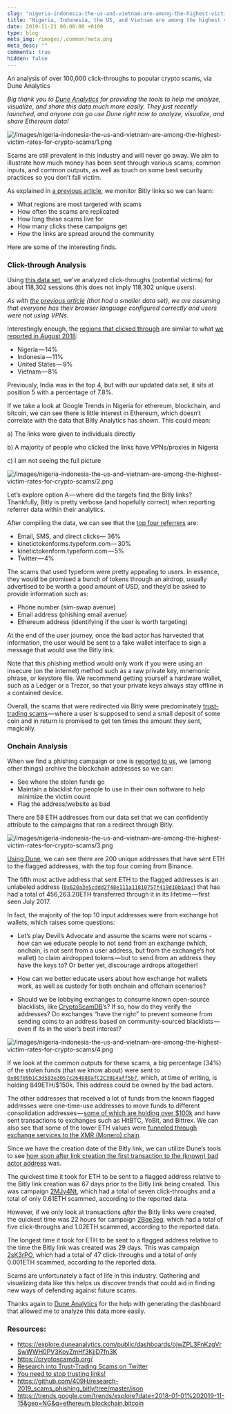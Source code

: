 ```yaml
---
slug: "nigeria-indonesia-the-us-and-vietnam-are-among-the-highest-victim-rates-for-crypto-scams"
title: "Nigeria, Indonesia, the US, and Vietnam are among the highest victim rates for crypto scams"
date: 2019-11-21 00:00:00 +0100
type: blog
meta_img: /images/.common/meta.png
meta_desc: ""
comments: true
hidden: false
---
```


An analysis of over 100,000 click-throughs to popular crypto scams, via Dune Analytics

*Big thank you to [Dune Analytics](https://www.duneanalytics.com/) for providing the tools to help me analyze, visualize, and share this data much more easily. They just recently launched, and anyone can go use Dune right now to analyze, visualize, and share Ethereum data!*

![/images/nigeria-indonesia-the-us-and-vietnam-are-among-the-highest-victim-rates-for-crypto-scams/1.png](./images/nigeria-indonesia-the-us-and-vietnam-are-among-the-highest-victim-rates-for-crypto-scams/1.png)

Scams are still prevalent in this industry and will never go away. We aim to illustrate how much money has been sent through various scams, common inputs, and common outputs, as well as touch on some best security practices so you don’t fall victim.

As explained in [a previous article](/you-need-to-stop-trusting-links), we monitor Bitly links so we can learn:

* What regions are most targeted with scams
* How often the scams are replicated
* How long these scams live for
* How many clicks these campaigns get
* How the links are spread around the community

Here are some of the interesting finds.

### Click-through Analysis

Using [this data set](https://github.com/409H/research-2019_scams_phishing_bitly/tree/master/json), we’ve analyzed click-throughs (potential victims) for about 118,302 sessions (this does not imply 118,302 unique users).

*As with [the previous article](/you-need-to-stop-trusting-links) (that had a smaller data set), we are assuming that everyone has their browser language configured correctly and users were not using VPNs.*

Interestingly enough, the [regions that clicked through](https://github.com/409H/research-2019_scams_phishing_bitly/blob/master/json/count_country_clicks.json) are similar to what [we reported in August 2018](/you-need-to-stop-trusting-links):

* Nigeria — 14%
* Indonesia — 11%
* United States — 9%
* Vietnam — 8%

Previously, India was in the top 4, but with our updated data set, it sits at position 5 with a percentage of 7.8%.

If we take a look at Google Trends in Nigeria for ethereum, blockchain, and bitcoin, we can see there is little interest in Ethereum, which doesn’t correlate with the data that Bitly Analytics has shown. This could mean:

a) The links were given to individuals directly

b) A majority of people who clicked the links have VPNs/proxies in Nigeria

c) I am not seeing the full picture

![/images/nigeria-indonesia-the-us-and-vietnam-are-among-the-highest-victim-rates-for-crypto-scams/2.png](./images/nigeria-indonesia-the-us-and-vietnam-are-among-the-highest-victim-rates-for-crypto-scams/2.png)

Let’s explore option A — where did the targets find the Bitly links? Thankfully, Bitly is pretty verbose (and hopefully correct) when reporting referrer data within their analytics.

After compiling the data, we can see that the [top four referrers](https://github.com/409H/research-2019_scams_phishing_bitly/blob/master/json/count_referrer_clicks.json) are:

* Email, SMS, and direct clicks— 36%
* kinetictokenforms.typeform.com — 30%
* kinetictokenform.typeform.com — 5%
* Twitter — 4%

The scams that used typeform were pretty appealing to users. In essence, they would be promised a bunch of tokens through an airdrop, usually advertised to be worth a good amount of USD, and they’d be asked to provide information such as:

* Phone number (sim-swap avenue)
* Email address (phishing email avenue)
* Ethereum address (identifying if the user is worth targeting)

At the end of the user journey, once the bad actor has harvested that information, the user would be sent to a fake wallet interface to sign a message that would use the Bitly link.

Note that this phishing method would only work if you were using an insecure (on the internet) method such as a raw private key, mnemonic phrase, or keystore file. We recommend getting yourself a hardware wallet, such as a Ledger or a Trezor, so that your private keys always stay offline in a contained device.

Overall, the scams that were redirected via Bitly were predominately [trust-trading scams](/research-into-trust-trading-scams-on-twitter) — where a user is supposed to send a small deposit of some coin and in return is promised to get ten times the amount they sent, magically.

### Onchain Analysis

When we find a phishing campaign or one is [reported to us](https://cryptoscamdb.org/), we (among other things) archive the blockchain addresses so we can:

* See where the stolen funds go
* Maintain a blacklist for people to use in their own software to help minimize the victim count
* Flag the address/website as bad

There are 58 ETH addresses from our data set that we can confidently attribute to the campaigns that ran a redirect through Bitly.

![/images/nigeria-indonesia-the-us-and-vietnam-are-among-the-highest-victim-rates-for-crypto-scams/3.png](./images/nigeria-indonesia-the-us-and-vietnam-are-among-the-highest-victim-rates-for-crypto-scams/3.png)

[Using Dune](https://explore.duneanalytics.com/public/dashboards/ojwZPL3FnKzgVrSwWWH0PV3KoyZmHf3KjjD7fn3K), we can see there are 200 unique addresses that have sent ETH to the flagged addresses, with the top four coming from Binance.

The fifth most active address that sent ETH to the flagged addresses is an unlabeled address ([`0x620a3e5cddd2748e111a11810757f419d10b1aac`](https://etherscan.io/address/0x620a3e5cddd2748e111a11810757f419d10b1aac)) that has had a total of 456,263.20ETH transferred through it in its lifetime — first seen July 2017.

In fact, the majority of the top 10 input addresses were from exchange hot wallets, which raises some questions:

* Let’s play Devil’s Advocate and assume the scams were not scams - how can we educate people to not send from an exchange (which, onchain, is not sent from a user address, but from the exchange’s hot wallet) to claim airdropped tokens — but to send from an address they have the keys to? Or better yet, discourage airdrops altogether!

* How can we better educate users about how exchange hot wallets work, as well as custody for both onchain and offchain scenarios?

* Should we be lobbying exchanges to consume known open-source blacklists, like [CryptoScamDB](https://cryptoscamdb.org/)’s? If so, how do they verify the addresses? Do exchanges “have the right” to prevent someone from sending coins to an address based on community-sourced blacklists — even if its in the user’s best interest?

![/images/nigeria-indonesia-the-us-and-vietnam-are-among-the-highest-victim-rates-for-crypto-scams/4.png](./images/nigeria-indonesia-the-us-and-vietnam-are-among-the-highest-victim-rates-for-crypto-scams/4.png)

If we look at the common outputs for these scams, a big percentage (34%) of the stolen funds (that we know about) were sent to [`0x00789b1C3d583e3057c264888afC2C38E4aff5b7`](https://etherscan.io/address/0x00789b1C3d583e3057c264888afC2C38E4aff5b7), which, at time of writing, is holding 849ETH/$150k. This address could be owned by the bad actors.

The other addresses that received a lot of funds from the known flagged addresses were one-time-use addresses to move funds to different consolidation addresses — [some of which are holding over $100k](https://etherscan.io/address/0x1798711464b6e8a8081a22f4ac422bcc33d9e304) and have sent transactions to exchanges such as HitBTC, YoBit, and Bittrex. We can also see that some of the lower ETH values were [funneled through exchange services to the XMR (Monero) chain](https://shapeshift.io/txstat/0x5e5720a3de83d46b537048471d36a771a7d41e07).

Since we have the creation date of the Bitly link, we can utilize Dune’s tools to see [how soon after link creation the first transaction to the (known) bad actor address](https://github.com/409H/research-2019_scams_phishing_bitly/blob/master/json/links_with_addresses.json) was.

The quickest time it took for ETH to be sent to a flagged address relative to the Bitly link creation was 67 days prior to the Bitly link being created. This was campaign [2MJy4Nt](https://bitly.com/2MJy4Nt+), which had a total of seven click-throughs and a total of only 0.61ETH scammed, according to the reported data.

However, if we only look at transactions *after* the Bitly links were created, the quickest time was 22 hours for campaign [2Bqe3eg](https://bitly.com/2Bqe3eg+), which had a total of five click-throughs and 1.02ETH scammed, according to the reported data.

The longest time it took for ETH to be sent to a flagged address relative to the time the Bitly link was created was 29 days. This was campaign [2sK3rPO](https://bitly.com/2sK3rPO+), which had a total of 47 click-throughs and a total of only 0.001ETH scammed, according to the reported data.

Scams are unfortunately a fact of life in this industry. Gathering and visualizing data like this helps us discover trends that could aid in finding new ways of defending against future scams.

Thanks again to [Dune Analytics](https://www.duneanalytics.com/) for the help with generating the dashboard that allowed me to analyze this data more easily.

### Resources:

* https://explore.duneanalytics.com/public/dashboards/ojwZPL3FnKzgVrSwWWH0PV3KoyZmHf3KjjD7fn3K
* https://cryptoscamdb.org/
* [Research into Trust-Trading Scams on Twitter](/research-into-trust-trading-scams-on-twitter)
* [You need to stop trusting links!](/you-need-to-stop-trusting-links)
* https://github.com/409H/research-2019_scams_phishing_bitly/tree/master/json
* https://trends.google.com/trends/explore?date=2018-01-01%202019-11-15&geo=NG&q=ethereum,blockchain,bitcoin